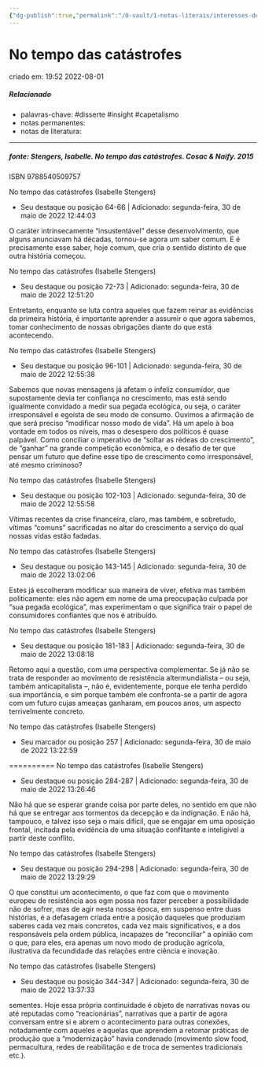 ```yaml
---
{"dg-publish":true,"permalink":"/0-vault/1-notas-literais/interesses-de-pesquisa/no-tempo-das-catastrofes/","tags":["disserte","insight","capetalismo"],"dgHomeLink":true,"dgShowLocalGraph":true,"dgShowFileTree":true,"dgEnableSearch":true}
---
```


# No tempo das catástrofes
criado em: 19:52 2022-08-01

##### Relacionado
- palavras-chave: #disserte #insight #capetalismo 
- notas permanentes: 
- notas de literatura: 

---
##### fonte: Stengers, Isabelle. No tempo das catástrofes. Cosac & Naify. 2015

ISBN 9788540509757

No tempo das catástrofes (Isabelle Stengers)
- Seu destaque ou posição 64-66 | Adicionado: segunda-feira, 30 de maio de 2022 12:44:03

O caráter intrinsecamente “insustentável” desse desenvolvimento, que alguns anunciavam há décadas, tornou-se agora um saber comum. E é precisamente esse saber, hoje comum, que cria o sentido distinto de que outra história começou.

No tempo das catástrofes (Isabelle Stengers)
- Seu destaque ou posição 72-73 | Adicionado: segunda-feira, 30 de maio de 2022 12:51:20

Entretanto, enquanto se luta contra aqueles que fazem reinar as evidências da primeira história, é importante aprender a assumir o que agora sabemos, tomar conhecimento de nossas obrigações diante do que está acontecendo.

No tempo das catástrofes (Isabelle Stengers)
- Seu destaque ou posição 96-101 | Adicionado: segunda-feira, 30 de maio de 2022 12:55:38

Sabemos que novas mensagens já afetam o infeliz consumidor, que supostamente devia ter confiança no crescimento, mas está sendo igualmente convidado a medir sua pegada ecológica, ou seja, o caráter irresponsável e egoísta de seu modo de consumo. Ouvimos a afirmação de que será preciso “modificar nosso modo de vida”. Há um apelo à boa vontade em todos os níveis, mas o desespero dos políticos é quase palpável. Como conciliar o imperativo de “soltar as rédeas do crescimento”, de “ganhar” na grande competição econômica, e o desafio de ter que pensar um futuro que define esse tipo de crescimento como irresponsável, até mesmo criminoso?

No tempo das catástrofes (Isabelle Stengers)
- Seu destaque ou posição 102-103 | Adicionado: segunda-feira, 30 de maio de 2022 12:55:58

Vítimas recentes da crise financeira, claro, mas também, e sobretudo, vítimas “comuns” sacrificadas no altar do crescimento a serviço do qual nossas vidas estão fadadas.

No tempo das catástrofes (Isabelle Stengers)
- Seu destaque ou posição 143-145 | Adicionado: segunda-feira, 30 de maio de 2022 13:02:06

Estes já escolheram modificar sua maneira de viver, efetiva mas também politicamente: eles não agem em nome de uma preocupação culpada por “sua pegada ecológica”, mas experimentam o que significa trair o papel de consumidores confiantes que nos é atribuído.

No tempo das catástrofes (Isabelle Stengers)
- Seu destaque ou posição 181-183 | Adicionado: segunda-feira, 30 de maio de 2022 13:08:18

Retomo aqui a questão, com uma perspectiva complementar. Se já não se trata de responder ao movimento de resistência altermundialista – ou seja, também anticapitalista –, não é, evidentemente, porque ele tenha perdido sua importância, e sim porque também ele confronta-se a partir de agora com um futuro cujas ameaças ganharam, em poucos anos, um aspecto terrivelmente concreto.

No tempo das catástrofes (Isabelle Stengers)
- Seu marcador ou posição 257 | Adicionado: segunda-feira, 30 de maio de 2022 13:22:59


==========
No tempo das catástrofes (Isabelle Stengers)
- Seu destaque ou posição 284-287 | Adicionado: segunda-feira, 30 de maio de 2022 13:26:46

Não há que se esperar grande coisa por parte deles, no sentido em que não há que se entregar aos tormentos da decepção e da indignação. E não há, tampouco, e talvez isso seja o mais difícil, que se engajar em uma oposição frontal, incitada pela evidência de uma situação conflitante e inteligível a partir deste conflito.

No tempo das catástrofes (Isabelle Stengers)
- Seu destaque ou posição 294-298 | Adicionado: segunda-feira, 30 de maio de 2022 13:29:29

O que constitui um acontecimento, o que faz com que o movimento europeu de resistência aos ogm possa nos fazer perceber a possibilidade não de sofrer, mas de agir nesta nossa época, em suspenso entre duas histórias, é a defasagem criada entre a posição daqueles que produziam saberes cada vez mais concretos, cada vez mais significativos, e a dos responsáveis pela ordem pública, incapazes de “reconciliar” a opinião com o que, para eles, era apenas um novo modo de produção agrícola, ilustrativa da fecundidade das relações entre ciência e inovação.

No tempo das catástrofes (Isabelle Stengers)
- Seu destaque ou posição 344-347 | Adicionado: segunda-feira, 30 de maio de 2022 13:37:33

sementes. Hoje essa própria continuidade é objeto de narrativas novas ou até reputadas como “reacionárias”, narrativas que a partir de agora conversam entre si e abrem o acontecimento para outras conexões, notadamente com aqueles e aquelas que aprendem a retomar práticas de produção que a “modernização” havia condenado (movimento slow food, permacultura, redes de reabilitação e de troca de sementes tradicionais etc.).


